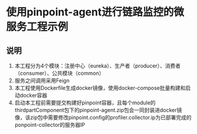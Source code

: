 # 使用pinpoint-agent进行链路监控的微服务工程示例
## 说明
   1. 本工程分为4个模块：注册中心（eureka）、生产者（producer）、消费者（consumer）、公共模块（common）
   2. 服务之间调用采用Feign
   3. 本工程使用Dockerfile生成docker镜像，使用docker-compose批量构建和启动docker容器
   4. 启动本工程前需要提交构建好pinpoint容器，且每个module的thirdpartComponent包下的pinpoint-agent.zip包会一同封装进docker镜像，该zip包中需要修改pinpoint.config的profiler.collector.ip为已部署完成的ponpoint-collector的服务器IP
